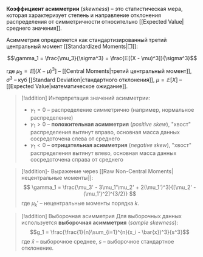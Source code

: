 
**Коэффициент асимметрии** (*skewness*) – это статистическая мера, которая характеризует степень и направление отклонения распределения от симметричности относительно [[Expected Value|среднего значения]].

Асимметрия определяется как стандартизированный третий центральный момент [[Standardized Moments|❐]]:

$$\gamma_1 = \frac{\mu_3}{\sigma^3} = \frac{𝔼[(X - \mu)^3]}{\sigma^3}$$

где $\mu_3 = 𝔼[(X - \mu)^3]$ – [[Central Moments|третий центральный момент]], $\sigma^3$ – куб [[Standard Deviation|стандартного отклонения]], $\mu = 𝔼[X]$ – [[Expected Value|математическое ожидание]].

>[!addition] Интерпретация значений асимметрии:
> - $\gamma_1 = 0$ – распределение симметрично (например, нормальное распределение)
> - $\gamma_1 > 0$ – **положительная асимметрия** (*positive skew*), "хвост" распределения вытянут вправо, основная масса данных сосредоточена слева от среднего
> - $\gamma_1 < 0$ – **отрицательная асимметрия** (*negative skew*), "хвост" распределения вытянут влево, основная масса данных сосредоточена справа от среднего

>[!addition]- Выражение через [[Raw Non-Central Moments|нецентральные моменты]]:
> $$
> \gamma_1 = \frac{\mu_3' - 3\mu_1'\mu_2' + 2(\mu_1')^3}{[\mu_2' - (\mu_1')^2]^{3/2}}
> $$
> где $\mu_k'$ – нецентральные моменты порядка $k$.

>[!addition] Выборочная асимметрия
> Для выборочных данных используется **выборочная асимметрия** (*sample skewness*):
> $$g_1 = \frac{\frac{1}{n}\sum_{i=1}^{n}(x_i - \bar{x})^3}{s^3}$$
> где $\bar{x}$ – выборочное среднее, $s$ – выборочное стандартное отклонение.

